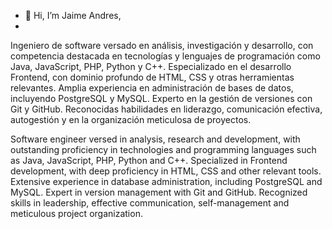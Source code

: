- 👋 Hi, I’m Jaime Andres,
- 
Ingeniero de software versado en análisis, investigación y desarrollo, con competencia destacada en tecnologías y lenguajes de programación como Java, JavaScript, PHP, Python y C++. Especializado en el desarrollo Frontend, con dominio profundo de HTML, CSS y otras herramientas relevantes. Amplia experiencia en administración de bases de datos, incluyendo PostgreSQL y MySQL. Experto en la gestión de versiones con Git y GitHub. Reconocidas habilidades en liderazgo, comunicación efectiva, autogestión y en la organización meticulosa de proyectos.

Software engineer versed in analysis, research and development, with outstanding proficiency in technologies and programming languages such as Java, JavaScript, PHP, Python and C++. Specialized in Frontend development, with deep proficiency in HTML, CSS and other relevant tools. Extensive experience in database administration, including PostgreSQL and MySQL. Expert in version management with Git and GitHub. Recognized skills in leadership, effective communication, self-management and meticulous project organization.
